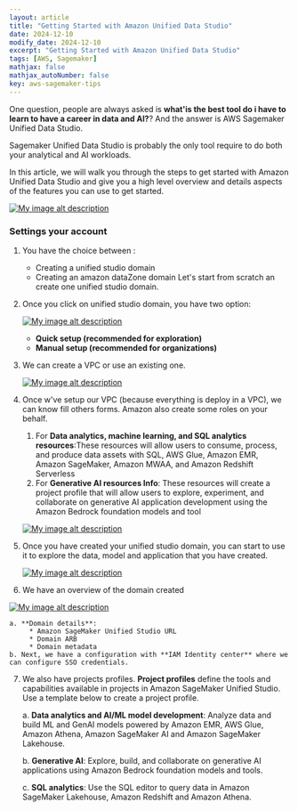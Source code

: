 ```yaml
---
layout: article
title: "Getting Started with Amazon Unified Data Studio"
date: 2024-12-10
modify_date: 2024-12-10
excerpt: "Getting Started with Amazon Unified Data Studio"
tags: [AWS, Sagemaker]
mathjax: false
mathjax_autoNumber: false
key: aws-sagemaker-tips
---
```


One question, people are always asked is **what'is the best tool do i have to learn to have a career in data and AI?**? And the answer is AWS Sagemaker Unified Data Studio.

Sagemaker Unified Data Studio is probably the only tool require to do both your analytical and AI workloads.

In this article, we will walk you through the steps to get started with Amazon Unified Data Studio and give you a high level overview and details aspects of the features you can use to get started.

[![My image alt description](/blog/assets/images/posts-img/unified-studio/01.jpg)](/blog/assets/images/posts-img/unified-studio/01.jpg)

### Settings your account

1. You have the choice between :

   * Creating a unified studio domain
   * Creating an amazon dataZone domain
Let's start from scratch an create one unified studio domain.

2. Once you click on unified studio domain, you have two option:

    [![My image alt description](/blog/assets/images/posts-img/unified-studio/04.jpg)](/blog/assets/images/posts-img/unified-studio/04.jpg)

   * **Quick setup (recommended for exploration)**
   * **Manual setup (recommended for organizations)**

3. We can create a VPC or use an existing one.

    [![My image alt description](/blog/assets/images/posts-img/unified-studio/05.jpg)](/blog/assets/images/posts-img/unified-studio/05.jpg)

4. Once w've setup our VPC (because everything is deploy in a VPC), we can know fill others forms. Amazon also create some roles on your behalf.
   1. For **Data analytics, machine learning, and SQL analytics resources**:These resources will allow users to consume, process, and produce data assets with SQL, AWS Glue, Amazon EMR, Amazon SageMaker, Amazon MWAA, and Amazon Redshift Serverless
   2. For **Generative AI resources Info**: These resources will create a project profile that will allow users to explore, experiment, and collaborate on generative AI application development using the Amazon Bedrock foundation models and tool

    [![My image alt description](/blog/assets/images/posts-img/unified-studio/06_.jpg)](/blog/assets/images/posts-img/unified-studio/06_.jpg)

5. Once you have created your unified studio domain, you can start to use it to explore the data, model and application that you have created.

    [![My image alt description](/blog/assets/images/posts-img/unified-studio/07.jpg)](/blog/assets/images/posts-img/unified-studio/07.jpg)

6. We have an overview of the domain created

[![My image alt description](/blog/assets/images/posts-img/unified-studio/08.jpg)](/blog/assets/images/posts-img/unified-studio/08.jpg)

    a. **Domain details**:
         * Amazon SageMaker Unified Studio URL
         * Domain ARB
         * Domain metadata
    b. Next, we have a configuration with **IAM Identity center** where we can configure SSO credentials.

7. We also have projects profiles. **Project profiles** define the tools and capabilities available in projects in Amazon SageMaker Unified Studio. Use a template below to create a project profile.

   a. **Data analytics and AI/ML model development**: Analyze data and build ML and GenAI models powered by Amazon EMR, AWS Glue, Amazon Athena, Amazon SageMaker AI and Amazon SageMaker Lakehouse.

   b. **Generative AI**: Explore, build, and collaborate on generative AI applications using Amazon Bedrock foundation models and tools.

   c. **SQL analytics**: Use the SQL editor to query data in Amazon SageMaker Lakehouse, Amazon Redshift and Amazon Athena.
